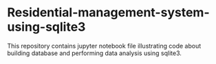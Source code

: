 # Residential-management-system-using-sqlite3
This repository contains jupyter notebook file illustrating code about building database and performing data analysis using sqlite3.
